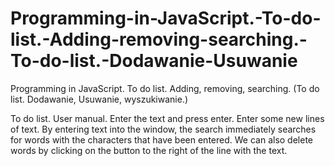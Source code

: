 # Programming-in-JavaScript.-To-do-list.-Adding-removing-searching.-To-do-list.-Dodawanie-Usuwanie
Programming in JavaScript. To do list. Adding, removing, searching. (To do list. Dodawanie, Usuwanie, wyszukiwanie.)

To do list.
User manual.
Enter the text and press enter.
Enter some new lines of text.
By entering text into the window, the search immediately searches for words with the characters that have been entered.
We can also delete words by clicking on the button to the right of the line with the text.
